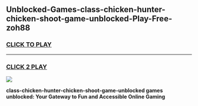 
## Unblocked-Games-class-chicken-hunter-chicken-shoot-game-unblocked-Play-Free-zoh88
<h3>
<a href="https://premium76.site?title=class-chicken-hunter-chicken-shoot-game-unblocked&ref=10A">CLICK TO PLAY</a></h3>
<hr>

<h3>
<a href="https://premium76.site?title=class-chicken-hunter-chicken-shoot-game-unblocked&ref=10A">CLICK 2 PLAY</a>
  
</h3>

<a href="https://premium76.site?title=class-chicken-hunter-chicken-shoot-game-unblocked&ref=10A"><img src="https://clearcache.store/games.png"></a>


**class-chicken-hunter-chicken-shoot-game-unblocked games unblocked: Your Gateway to Fun and Accessible Online Gaming**
